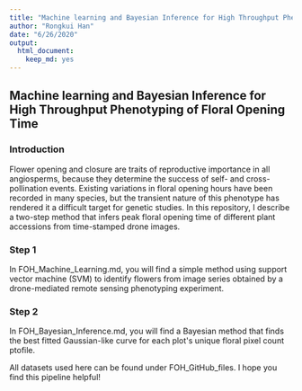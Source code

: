 ```yaml
---
title: "Machine learning and Bayesian Inference for High Throughput Phenotyping of Floral Opening Time"
author: "Rongkui Han"
date: "6/26/2020"
output: 
  html_document: 
    keep_md: yes
---
```

## Machine learning and Bayesian Inference for High Throughput Phenotyping of Floral Opening Time

### Introduction

Flower opening and closure are traits of reproductive importance in all angiosperms, because they determine the success of self- and cross-pollination events. Existing variations in floral opening hours have been recorded in many species, but the transient nature of this phenotype has rendered it a difficult target for genetic studies. In this repository, I describe a two-step method that infers peak floral opening time of different plant accessions from time-stamped drone images.

### Step 1

In FOH_Machine_Learning.md, you will find a simple method using support vector machine (SVM) to identify flowers from image series obtained by a drone-mediated remote sensing phenotyping experiment.

### Step 2

In FOH_Bayesian_Inference.md, you will find a Bayesian method that finds the best fitted Gaussian-like curve for each plot's unique floral pixel count ptofile.

All datasets used here can be found under FOH_GitHub_files. I hope you find this pipeline helpful!

